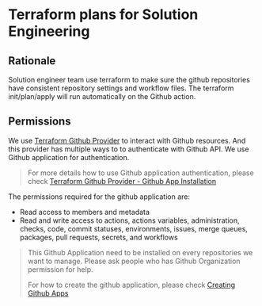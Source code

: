 # Terraform plans for Solution Engineering

## Rationale

Solution engineer team use terraform to make sure the github repositories have consistent repository settings and workflow files.
The terraform init/plan/apply will run automatically on the Github action.

## Permissions

We use [Terraform Github Provider](https://registry.terraform.io/providers/integrations/github/latest/docs) to interact with Github resources. And this provider has multiple ways to to authenticate with Github API. We use Github application for authentication.

> For more details how to use Github application authentication, please check [Terraform Github Provider - Github App Installation](https://registry.terraform.io/providers/integrations/github/latest/docs#github-app-installation)

The permissions required for the github application are:

-  Read access to members and metadata
-  Read and write access to actions, actions variables, administration, checks, code, commit statuses, environments, issues, merge queues, packages, pull requests, secrets, and workflows

> This Github Application need to be installed on every repositories we want to manage. Please ask people who has Github Organization permission for help.
> 
> For how to create the github application, please check [Creating Github Apps](https://docs.github.com/en/apps/creating-github-apps)
